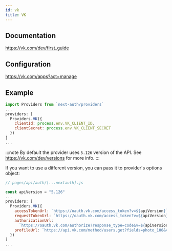 ```yaml
---
id: vk
title: VK
---
```


## Documentation

https://vk.com/dev/first_guide

## Configuration

https://vk.com/apps?act=manage

## Example

```js
import Providers from `next-auth/providers`
...
providers: [
  Providers.VK({
    clientId: process.env.VK_CLIENT_ID,
    clientSecret: process.env.VK_CLIENT_SECRET
  })
]
...
```

:::note
By default the provider uses `5.126` version of the API. See https://vk.com/dev/versions for more info.
:::

If you want to use a different version, you can pass it to provider's options object:

```js
// pages/api/auth/[...nextauth].js

const apiVersion = "5.126"
...
providers: [
  Providers.VK({
    accessTokenUrl: `https://oauth.vk.com/access_token?v=${apiVersion}`,
    requestTokenUrl: `https://oauth.vk.com/access_token?v=${apiVersion}`,
    authorizationUrl:
      `https://oauth.vk.com/authorize?response_type=code&v=${apiVersion}`,
    profileUrl: `https://api.vk.com/method/users.get?fields=photo_100&v=${apiVersion}`,
  })
]
...
```
